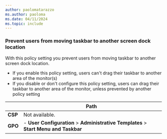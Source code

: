 ```yaml
---
author: paolomatarazzo
ms.author: paoloma
ms.date: 04/11/2024
ms.topic: include
---
```


### Prevent users from moving taskbar to another screen dock location

With this policy setting you prevent users from moving taskbar to another screen dock location.

- If you enable this policy setting, users can't drag their taskbar to another area of the monitor(s)
- If you disable or don't configure this policy setting, users can drag their taskbar to another area of the monitor, unless prevented by another policy setting

|  | Path |
|--|--|
| **CSP** | Not available. |
| **GPO** | - **User Configuration** > **Administrative Templates** > **Start Menu and Taskbar** |
